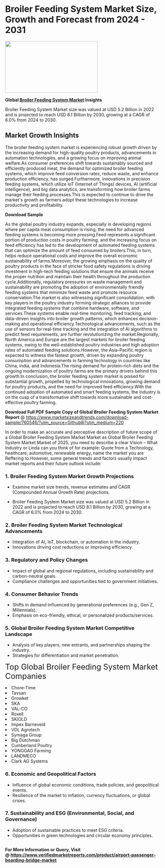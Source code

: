<H1>Broiler Feeding System Market Size, Growth and Forecast from 2024 - 2031</H1><img class="aligncenter size-medium wp-image-584254" src="https://thirdeyenews.in/wp-content/uploads/2024/09/Global-Market-Research-300x168.jpeg" alt="" width="300" height="168" /><p><strong>Global&nbsp;<a href="https://www.marketsizeandtrends.com/download-sample/760546/?utm_source=Github8j?utm_medium=220">Broiler Feeding System Market</a> Insights</strong></p><p>Broiler Feeding System Market size was valued at USD 5.2 Billion in 2022 and is projected to reach USD 8.1 Billion by 2030, growing at a CAGR of 6.0% from 2024 to 2030.</p><p><h2>Market Growth Insights</h2> <p>The broiler feeding system market is experiencing robust growth driven by the increasing demand for high-quality poultry products, advancements in automation technologies, and a growing focus on improving animal welfare.As consumer preferences shift towards sustainably sourced and efficiently produced meat, the demand for optimized broiler feeding systems, which improve feed conversion rates, reduce waste, and enhance production efficiency, has surged.Furthermore, innovations in precision feeding systems, which utilize IoT (Internet of Things) devices, AI (artificial intelligence), and big data analytics, are transforming how broiler farms manage their feeding processes.This is expected to continue to drive the market's growth as farmers adopt these technologies to increase productivity and profitability.</p> <p><strong>Download Sample</strong></p> <p>As the global poultry industry expands, especially in developing regions where per capita meat consumption is rising, the need for advanced feeding systems is becoming more pressing.Feed represents a significant portion of production costs in poultry farming, and the increasing focus on feed efficiency has led to the development of automated feeding systems that can optimize the amount of feed consumed by broilers.This, in turn, helps reduce operational costs and improve the overall economic sustainability of farms.Moreover, the growing emphasis on the quality of poultry products in the face of stricter food safety regulations is driving investment in high-tech feeding solutions that ensure the animals receive the proper nutrition and maintain their health throughout the production cycle.Additionally, regulatory pressures on waste management and sustainability are promoting the adoption of environmentally friendly feeding systems that minimize feed waste and promote resource conservation.The market is also witnessing significant consolidation, with key players in the poultry industry forming strategic alliances to provide integrated feeding systems that combine hardware, software, and services.These systems enable real-time monitoring, feed tracking, and data-driven insights into broiler growth patterns, which enhances decision-making and operational efficiency.Technological advancements, such as the use of sensors for real-time tracking and the integration of AI algorithms to predict feed requirements, are further revolutionizing the market.Regionally, North America and Europe are the largest markets for broiler feeding systems, owing to the well-established poultry industries and high adoption rates of automated feeding solutions.However, the Asia-Pacific region is expected to witness the fastest growth, driven by expanding poultry consumption and advancements in farming technology in countries like China, India, and Indonesia.The rising demand for protein-rich diets and the ongoing modernization of poultry farms are the primary drivers behind this growth.In conclusion, the broiler feeding system market is poised for substantial growth, propelled by technological innovations, growing demand for poultry products, and the need for improved feed efficiency.With the continued adoption of automated and smart feeding systems, the industry is on the cusp of a transformative shift towards more sustainable and cost-effective poultry farming.<p><span class=""><strong>Download Full PDF Sample Copy of Global Broiler Feeding System Market Report</strong> @ <a href="https://www.marketsizeandtrends.com/download-sample/760546/?utm_source=Github8j?utm_medium=220" target="_blank">https://www.marketsizeandtrends.com/download-sample/760546/?utm_source=Github8j?utm_medium=220</a></span></p><p>In order to make an accurate and perceptive description of future scope of a Global&nbsp;Broiler Feeding System Market Market as Global&nbsp;Broiler Feeding System Market Market of 2025, you need to describe a clear Vision &ndash; What Industry or Linda can you think of for example: Quote from a Technology, healthcare, automotive, renewable energy, name the market you are Reffering to.However, some general trends and factors usually impact market reports and their future outlook include:</p><h3>1.&nbsp;<strong>Broiler Feeding System Market Growth Projections</strong></h3><ul><li>Examine market size trends, revenue estimates and CAGR (Compounded Annual Growth Rate) projections.</li><li><p>Broiler Feeding System Market size was valued at USD 5.2 Billion in 2022 and is projected to reach USD 8.1 Billion by 2030, growing at a CAGR of 6.0% from 2024 to 2030.</p></li></ul><h3>2.&nbsp;<strong>Broiler Feeding System Market Technological Advancements</strong></h3><ul><li>Integration of AI, IoT, blockchain, or automation in the industry.</li><li>Innovations driving cost reductions or improving efficiency.</li></ul><h3>3.&nbsp;<strong>Regulatory and Policy Changes</strong></h3><ul><li>Impact of global and regional regulations, including sustainability and carbon-neutral goals.</li><li>Compliance challenges and opportunities tied to government initiatives.</li></ul><h3>4.&nbsp;<strong>Consumer Behavior Trends</strong></h3><ul><li>Shifts in demand influenced by generational preferences (e.g., Gen Z, Millennials).</li><li>Emphasis on eco-friendly, ethical, or personalized products/services.</li></ul><h3>5.&nbsp;<strong>Global Broiler Feeding System Market Competitive Landscape</strong></h3><ul><li>Analysis of key players, new entrants, and partnerships shaping the industry.</li><li>Strategies for differentiation and market penetration.</li></ul><p data-pm-slice="1 1 []"><span style="color: inherit; font-family: inherit; font-size: 25px;">Top Global Broiler Feeding System Market Companies</span></p><div class="" data-test-id=""><p><li>Chore-Time</li><li> Tavsan</li><li> Growket</li><li> SKA</li><li> VAL-CO</li><li> Roxell</li><li> SKIOLD</li><li> Impex Barneveld</li><li> VDL Agrotech</li><li> Symaga Group</li><li> Big Dutchman</li><li> Cumberland Poultry</li><li> YONGGAO Farming</li><li> LANDMECO</li><li> Clark AG Systems</li></p></div><h3>6.&nbsp;<strong>Economic and Geopolitical Factors</strong></h3><ul><li>Influence of global economic conditions, trade policies, and geopolitical events.</li><li>Resilience of the market to inflation, currency fluctuations, or global crises.</li></ul><h3>7.&nbsp;<strong>Sustainability and ESG (Environmental, Social, and Governance)</strong></h3><ul><li>Adoption of sustainable practices to meet ESG criteria.</li><li>Opportunities in green technologies and circular economy principles.</li></ul><h2><strong style="font-size: 14px;">For More Information or Query, Visit @&nbsp;</strong><a style="background-color: #ffffff; font-size: 14px;" href="https://www.marketsizeandtrends.com/report/broiler-feeding-system-market/" target="_blank">https://www.verifiedmarketreports.com/product/airport-passenger-boarding-bridge-market</a></h2>